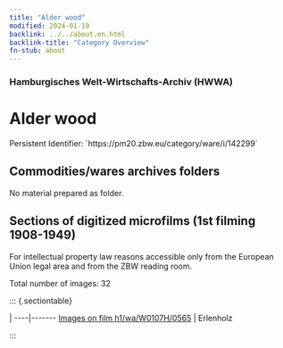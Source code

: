 ```yaml
---
title: "Alder wood"
modified: 2024-01-19
backlink: ../../about.en.html
backlink-title: "Category Overview"
fn-stub: about
---
```


### Hamburgisches Welt-Wirtschafts-Archiv (HWWA)

# Alder wood

<div class="hint">Persistent Identifier: `https://pm20.zbw.eu/category/ware/i/142299`</div>







## Commodities/wares archives folders





No material prepared as folder.



<a id="filmsections" />

## Sections of digitized microfilms (1st filming 1908-1949)

<p>For intellectual property law reasons accessible only from the European Union legal area and from the ZBW reading room.</p>



<p>Total number of images: 32</p>




::: {.sectiontable}

 | 
----|-------
<a class="btn" href="https://pm20.zbw.eu/film/h1/wa/W0107H/0565" rel="nofollow">Images on film h1/wa/W0107H/0565</a> | Erlenholz


:::
















